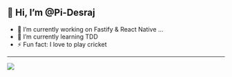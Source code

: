 
## 👋 Hi, I’m @Pi-Desraj
- 🌱 I’m currently working on Fastify & React Native ...
- 🌱 I’m currently learning TDD
- ⚡ Fun fact: I love to play cricket 

<!---
Pi-Desraj/Pi-Desraj is a ✨ special ✨ repository because its `README.md` (this file) appears on your GitHub profile.
You can click the Preview link to take a look at your changes.
--->

<hr />
<img src="https://github-readme-stats.vercel.app/api?username=Pi-Desraj&count_private=true&theme=radical"> 
